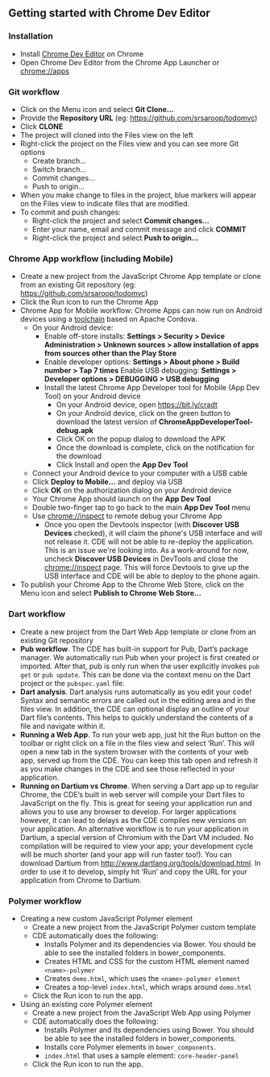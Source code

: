 ## Getting started with Chrome Dev Editor

### Installation

* Install [Chrome Dev Editor](https://chrome.google.com/webstore/detail/spark/pnoffddplpippgcfjdhbmhkofpnaalpg) on Chrome
* Open Chrome Dev Editor from the Chrome App Launcher or [chrome://apps](chrome://apps)

### Git workflow

* Click on the Menu icon and select **Git Clone...**
* Provide the **Repository URL** (eg: https://github.com/srsaroop/todomvc)
* Click **CLONE**
* The project will cloned into the Files view on the left
* Right-click the project on the Files view and you can see more Git options
    * Create branch…
    * Switch branch…
    * Commit changes…
    * Push to origin…
* When you make change to files in the project, blue markers will appear on the Files view to indicate files that are modified.
* To commit and push changes:
    * Right-click the project and select **Commit changes…**
    * Enter your name, email and commit message and click **COMMIT**
    * Right-click the project and select **Push to origin...**

### Chrome App workflow (including Mobile)

* Create a new project from the JavaScript Chrome App template or clone from an existing Git repository (eg: https://github.com/srsaroop/todomvc)
* Click the Run icon to run the Chrome App
* Chrome App for Mobile workflow: Chrome Apps can now run on Android devices using a [toolchain](https://github.com/MobileChromeApps/mobile-chrome-apps) based on Apache Cordova. 
    * On your Android device: 
        * Enable off-store installs: **Settings > Security > Device Administration > Unknown sources > allow installation of apps from sources other than the Play Store** 
        * Enable developer options: **Settings > About phone > Build number > Tap 7 times** Enable USB debugging: **Settings > Developer options > DEBUGGING > USB debugging**
        * Install the latest Chrome App Developer tool for Mobile (App Dev Tool) on your Android device
            * On your Android device,  open https://bit.ly/cradt
            * On your Android device, click on the green button to download the latest version of **ChromeAppDeveloperTool-debug.apk**
            * Click OK on the popup dialog to download the APK
            * Once the download is complete, click on the notification for the download
            * Click Install and open the **App Dev Tool**
    * Connect your Android device to your computer with a USB cable
    * Click **Deploy to Mobile…** and deploy via USB
    * Click **OK** on the authorization dialog on your Android device
    * Your Chrome App should launch on the **App Dev Tool**
    * Double two-finger tap to go back to the main **App Dev Tool** menu
    * Use [chrome://inspect](chrome://inspect) to remote debug your Chrome App
        * Once you open the Devtools inspector (with **Discover USB Devices** checked), it will claim the phone's USB interface and will not release it. CDE will not be able to re-deploy the application. This is an issue we're looking into. As a work-around for now, uncheck **Discover USB Devices** in DevTools and close the [chrome://inspect](chrome://inspect) page. This will force Devtools to give up the USB interface and CDE will be able to deploy to the phone again.
* To publish your Chrome App to the Chrome Web Store, click on the Menu icon and select **Publish to Chrome Web Store...**

### Dart workflow

* Create a new project from the Dart Web App template or clone from an existing Git repository 
* **Pub workflow**. The CDE has built-in support for Pub, Dart’s package manager. We automatically run Pub when your project is first created or imported. After that, pub is only run when the user explicitly invokes `pub get` or `pub update`. This can be done via the context menu on the Dart project or the `pubspec.yaml` file.
* **Dart analysis**. Dart analysis runs automatically as you edit your code! Syntax and semantic errors are called out in the editing area and in the files view. In addition, the CDE can optional display an outline of your Dart file’s contents. This helps to quickly understand the contents of a file and navigate within it.
* **Running a Web App**. To run your web app, just hit the Run button on the toolbar or right click on a file in the files view and select ‘Run’. This will open a new tab in the system browser with the contents of your web app, served up from the CDE. You can keep this tab open and refresh it as you make changes in the CDE and see those reflected in your application.
* **Running on Dartium vs Chrome**. When serving a Dart app up to regular Chrome, the CDE’s built in web server will compile your Dart files to JavaScript on the fly. This is great for seeing your application run and allows you to use any browser to develop. For larger applications however, it can lead to delays as the CDE compiles new versions on your application. An alternative workflow is to run your application in Dartium, a special version of Chromium with the Dart VM included. No compilation will be required to view your app; your development cycle will be much shorter (and your app will run faster too!). You can download Dartium from http://www.dartlang.org/tools/download.html. In order to use it to develop, simply hit ‘Run’ and copy the URL for your application from Chrome to Dartium.

### Polymer workflow
* Creating a new custom JavaScript Polymer element
    * Create a new project from the JavaScript Polymer custom template
    * CDE automatically does the following:
        * Installs Polymer and its dependencies via Bower. You should be able to see the installed folders in bower_components.
        * Creates HTML and CSS for the custom HTML element named `<name>-polymer`
        * Creates `demo.html`, which uses the `<name>-polymer element`
        * Creates a top-level `index.html`, which wraps around `demo.html`
    * Click the Run icon to run the app.
* Using an existing core Polymer element
    * Create a new project from the JavaScript Web App using Polymer
    * CDE automatically does the following:
        * Installs Polymer and its dependencies using Bower. You should be able to see the installed folders in bower_components.
        * Installs core Polymer elements in `bower_components`.
        * `index.html` that uses a sample element: `core-header-panel`
    * Click the Run icon to run the app.
